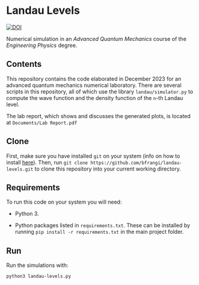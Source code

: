 # Landau Levels

[![DOI](https://zenodo.org/badge/DOI/10.5281/zenodo.14568540.svg)](https://doi.org/10.5281/zenodo.14568540)

Numerical simulation in an *Advanced Quantum Mechanics* course of the *Engineering Physics* degree.

## Contents

This repository contains the code elaborated in December 2023 for an advanced quantum mechanics numerical laboratory. There are several scripts in this repository, all of which use the library `landau/simulator.py` to compute the wave function and the density function of the `n`-th Landau level.

The lab report, which shows and discusses the generated plots, is located at ```Documents/Lab Report.pdf```

## Clone

First, make sure you have installed ```git``` on your system (info on how to install [here](https://github.com/git-guides/install-git)). Then, run ```git clone https://github.com/bfrangi/landau-levels.git``` to clone this repository into your current working directory.

## Requirements

To run this code on your system you will need:

- Python 3.

- Python packages listed in `requirements.txt`. These can be installed by running `pip install -r requirements.txt` in the main project folder.

## Run

Run the simulations with:
```
python3 landau-levels.py
```
